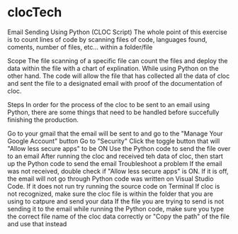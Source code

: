 # clocTech
Email Sending Using Python (CLOC Script)
The whole point of this exercise is to count lines of code by scanning files of code, languages found, coments, number of files, etc... within a folder/file

Scope
The file scanning of a specific file can count the files and deploy the data within the file with a chart of explination. While using Python on the other hand. The code will allow the file that has collected all the data of cloc and sent the file to a designated email with proof of the documentation of cloc.

Steps
In order for the process of the cloc to be sent to an email using Python, there are some things that need to be handled before succefully finishing the production.

Go to your gmail that the email will be sent to and go to the "Manage Your Google Account" button
Go to "Security"
Click the toggle button that will "Allow less secure apps" to be ON
Use the Python code to send the file over to an email
After running the cloc and received teh data of cloc, then start up the Python code to send the email
Troubleshoot a problem
If the email was not received, double check if "Allow less secure apps" is ON. If it is off, the email will not go through
Python code was written on Visual Studio Code. If it does not run try running the source code on Terminal
If cloc is not recognized, make sure the cloc file is within the folder that you are using to catpure and send your data
If the file you are trying to send is not sending it to the email while running the Python code, make sure you type the correct file name of the cloc data correctly or "Copy the path" of the file and use that instead
